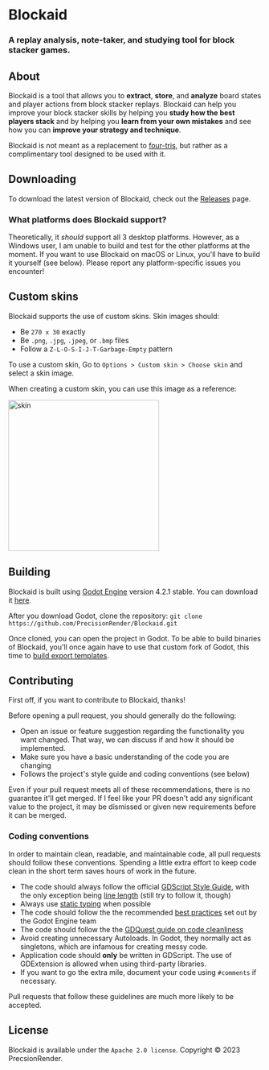 # Blockaid
### A replay analysis, note-taker, and studying tool for block stacker games.

## About
Blockaid is a tool that allows you to **extract**, **store**, and **analyze** board states and player actions from block stacker replays. Blockaid can help you improve your block stacker skills by helping you **study how the best players stack** and by helping you **learn from your own mistakes** and see how you can **improve your strategy and technique**.

Blockaid is not meant as a replacement to [four-tris](https://github.com/fiorescarlatto/four-tris), but rather as a complimentary tool designed to be used with it. 

## Downloading
To download the latest version of Blockaid, check out the [Releases](https://github.com/PrecisionRender/Blockaid/releases) page.

### What platforms does Blockaid support?
Theoretically, it *should* support all 3 desktop platforms. However, as a Windows user, I am unable to build and test for the other platforms at the moment. If you want to use Blockaid on macOS or Linux, you'll have to build it yourself (see below). Please report any platform-specific issues you encounter!

## Custom skins

Blockaid supports the use of custom skins. Skin images should:
- Be `270 x 30` exactly
- Be `.png`, `.jpg`, `.jpeg`, or `.bmp` files
- Follow a `Z-L-O-S-I-J-T-Garbage-Empty` pattern

To use a custom skin, Go to `Options > Custom skin > Choose skin` and select a skin image.

When creating a custom skin, you can use this image as a reference:

<img width="300" alt="skin" src="https://github.com/PrecisionRender/Blockaid/assets/89754713/446838d8-4e8a-449c-983f-2b62f33ee9b6">

## Building
Blockaid is built using [Godot Engine](https://github.com/godotengine/godot) version 4.2.1 stable. You can download it [here](https://godotengine.org/download/archive/4.2.1-stable/).

After you download Godot, clone the repository: `git clone https://github.com/PrecisionRender/Blockaid.git`

Once cloned, you can open the project in Godot. To be able to build binaries of Blockaid, you'll once again have to use that custom fork of Godot, this time to [build export templates](https://docs.godotengine.org/en/stable/contributing/development/compiling/introduction_to_the_buildsystem.html#export-templates).

## Contributing
First off, if you want to contribute to Blockaid, thanks!

Before opening a pull request, you should generally do the following:

- Open an issue or feature suggestion regarding the functionality you want changed. That way, we can discuss if and how it should be implemented.
- Make sure you have a basic understanding of the code you are changing
- Follows the project's style guide and coding conventions (see below)

Even if your pull request meets all of these recommendations, there is no guarantee it'll get merged. If I feel like your PR doesn't add any significant value to the project, it may be dismissed or given new requirements before it can be merged.

### Coding conventions
In order to maintain clean, readable, and maintainable code, all pull requests should follow these conventions. Spending a little extra effort to keep code clean in the short term saves hours of work in the future.

- The code should always follow the official [GDScript Style Guide](https://docs.godotengine.org/en/stable/tutorials/scripting/gdscript/gdscript_styleguide.html), with the only exception being [line length](https://docs.godotengine.org/en/stable/tutorials/scripting/gdscript/gdscript_styleguide.html#line-length) (still try to follow it, though)
- Always use [static typing](https://docs.godotengine.org/en/stable/tutorials/scripting/gdscript/static_typing.html) when possible
- The code should follow the the recommended [best practices](https://docs.godotengine.org/en/stable/tutorials/best_practices/index.html) set out by the Godot Engine team
- The code should follow the the [GDQuest guide on code cleanliness](https://www.gdquest.com/tutorial/godot/best-practices/code-cleanliness/)
- Avoid creating unnecessary Autoloads. In Godot, they normally act as singletons, which are infamous for creating messy code.
- Application code should **only** be written in GDScript. The use of GDExtension is allowed when using third-party libraries.
- If you want to go the extra mile, document your code using `#comments` if necessary.

Pull requests that follow these guidelines are much more likely to be accepted.

## License
Blockaid is available under the `Apache 2.0 license`. Copyright © 2023 PrecsionRender.

